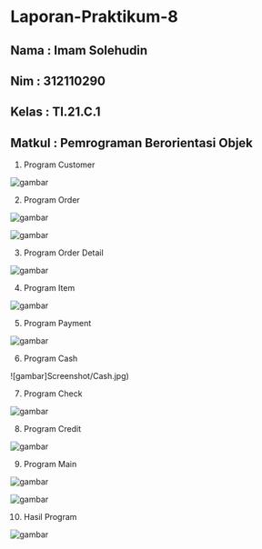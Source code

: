 # Laporan-Praktikum-8

## Nama : Imam Solehudin
## Nim : 312110290
## Kelas : TI.21.C.1
## Matkul : Pemrograman Berorientasi Objek

1. Program Customer

![gambar](Screenshot/Customer.jpg)

2. Program Order

![gambar](Screenshot/Order1.jpg)

![gambar](Screenshot/Order2.jpg)

3. Program Order Detail

![gambar](Screenshot/OrderDetail.jpg)

4. Program Item

![gambar](Screenshot/Item.jpg)

5. Program Payment

![gambar](Screenshot/Payment.jpg)

6. Program Cash

![gambar]Screenshot/Cash.jpg)

7. Program Check

![gambar](Screenshot/Check.jpg)

8. Program Credit

![gambar](Screenshot/Credit.jpg)

9. Program Main

![gambar](Screenshot/Main1.jpg)

![gambar](Screenshot/Main2.jpg)

10. Hasil Program

![gambar](Screenshot/HasilProgram.jpg)